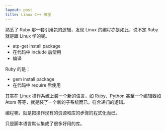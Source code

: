 ```yaml
---
layout: post
title: Linux C++ 编程
---
```


熟悉了 Ruby 那一套引用包的逻辑，发现 Linux 的编程亦是如此，说不定 Ruby 就是跟 Linux 学的呢。

- atp-get install package
- 在代码中 include 后使用
- 编译

Ruby 的是：

- gem install package
- 在代码中 require 后使用

其实在 Linux 操作系统上装一个新的语言，如 Ruby、Python 甚至一个编辑器如 Atom 等等，就是装了一个新的子系统而已。符合递归的逻辑。

编程嘛，就是把操作现有的资源和库的步骤的程式化而已。

只是脚本语言默认集成了很多好用的库。
